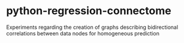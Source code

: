 # python-regression-connectome
Experiments regarding the creation of graphs describing bidirectional correlations between data nodes for homogeneous prediction

